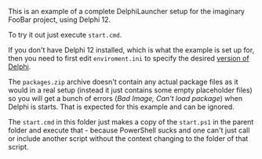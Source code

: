 This is an example of a complete DelphiLauncher setup for the imaginary FooBar project, using Delphi 12.

To try it out just execute `start.cmd`.

If you don't have Delphi 12 installed, which is what the example is set up for, then you need to first edit `enviroment.ini` to specify the desired [version of Delphi](https://docwiki.embarcadero.com/RADStudio/en/Compiler_Versions).

The `packages.zip` archive doesn't contain any actual package files as it would in a real setup (instead it just contains some empty placeholder files) so you will get a bunch of errors (*Bad Image, Can't load package*) when Delphi is starts. That is expected for this example and can be ignored.

The `start.cmd` in this folder just makes a copy of the `start.ps1` in the parent folder and execute that - because PowerShell sucks and one can't just call or include another script without the context changing to the folder of that script.